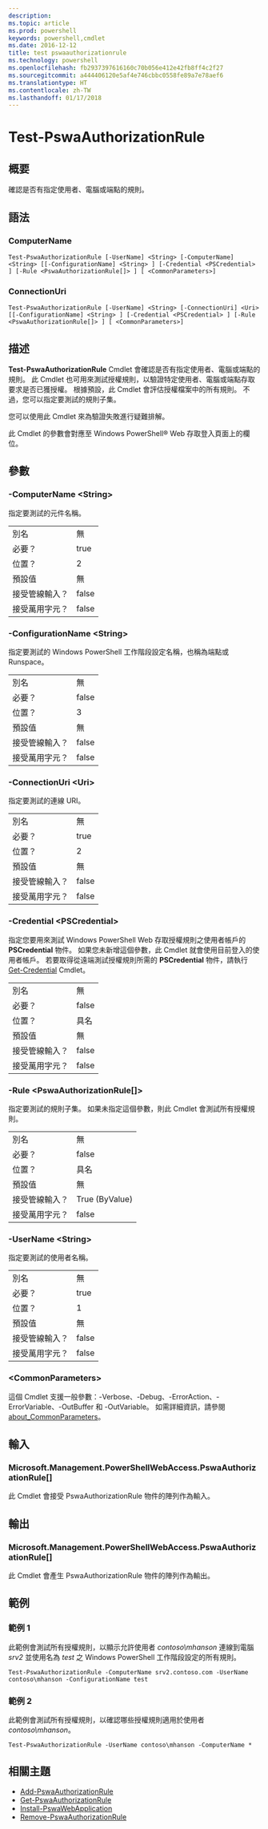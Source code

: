 ```yaml
---
description: 
ms.topic: article
ms.prod: powershell
keywords: powershell,cmdlet
ms.date: 2016-12-12
title: test pswaauthorizationrule
ms.technology: powershell
ms.openlocfilehash: fb2937397616160c70b056e412e42fb8ff4c2f27
ms.sourcegitcommit: a444406120e5af4e746cbbc0558fe89a7e78aef6
ms.translationtype: HT
ms.contentlocale: zh-TW
ms.lasthandoff: 01/17/2018
---
```

# <a name="test-pswaauthorizationrule"></a>Test-PswaAuthorizationRule

## <a name="synopsis"></a>概要

確認是否有指定使用者、電腦或端點的規則。

## <a name="syntax"></a>語法

### <a name="computername"></a>ComputerName
```
Test-PswaAuthorizationRule [-UserName] <String> [-ComputerName] <String> [[-ConfigurationName] <String> ] [-Credential <PSCredential> ] [-Rule <PswaAuthorizationRule[]> ] [ <CommonParameters>]
```

### <a name="connectionuri"></a>ConnectionUri
```
Test-PswaAuthorizationRule [-UserName] <String> [-ConnectionUri] <Uri> [[-ConfigurationName] <String> ] [-Credential <PSCredential> ] [-Rule <PswaAuthorizationRule[]> ] [ <CommonParameters>]
```

## <a name="description"></a>描述

**Test-PswaAuthorizationRule** Cmdlet 會確認是否有指定使用者、電腦或端點的規則。
此 Cmdlet 也可用來測試授權規則，以驗證特定使用者、電腦或端點存取要求是否已獲授權。
根據預設，此 Cmdlet 會評估授權檔案中的所有規則。
不過，您可以指定要測試的規則子集。

您可以使用此 Cmdlet 來為驗證失敗進行疑難排解。

此 Cmdlet 的參數會對應至 Windows PowerShell® Web 存取登入頁面上的欄位。

## <a name="parameters"></a>參數

### <a name="-computername-ltstringgt"></a>-ComputerName &lt;String&gt;

指定要測試的元件名稱。

|||  
|-|-|
| 別名                              | 無                                 |
| 必要？                            | true                                 |
| 位置？                            | 2                                    |
| 預設值                        | 無                                 |
| 接受管線輸入？               | false                                |
| 接受萬用字元？          | false                                |

### <a name="-configurationname-ltstringgt"></a>-ConfigurationName &lt;String&gt;

指定要測試的 Windows PowerShell 工作階段設定名稱，也稱為端點或 Runspace。

|||  
|-|-|
| 別名                              | 無                                 |
| 必要？                            | false                                |
| 位置？                            | 3                                    |
| 預設值                        | 無                                 |
| 接受管線輸入？               | false                                |
| 接受萬用字元？          | false                                |

### <a name="-connectionuri-lturigt"></a>-ConnectionUri &lt;Uri&gt;

指定要測試的連線 URI。

|||  
|-|-|
| 別名                              | 無                                 |
| 必要？                            | true                                 |
| 位置？                            | 2                                    |
| 預設值                        | 無                                 |
| 接受管線輸入？               | false                                |
| 接受萬用字元？          | false                                |

### <a name="-credential-ltpscredentialgt"></a>-Credential &lt;PSCredential&gt;

指定您要用來測試 Windows PowerShell Web 存取授權規則之使用者帳戶的 **PSCredential** 物件。 如果您未新增這個參數，此 Cmdlet 就會使用目前登入的使用者帳戶。 若要取得從遠端測試授權規則所需的 **PSCredential** 物件，請執行 [Get-Credential](http://go.microsoft.com/fwlink/?LinkID=293936) Cmdlet。

|||  
|-|-|
| 別名                              | 無                                 |
| 必要？                            | false                                |
| 位置？                            | 具名                                |
| 預設值                        | 無                                 |
| 接受管線輸入？               | false                                |
| 接受萬用字元？          | false                                |

### <a name="-rule-ltpswaauthorizationrulegt"></a>-Rule &lt;PswaAuthorizationRule\[\]&gt;

指定要測試的規則子集。 如果未指定這個參數，則此 Cmdlet 會測試所有授權規則。

|||  
|-|-|
| 別名                              | 無                                 |
| 必要？                            | false                                |
| 位置？                            | 具名                                |
| 預設值                        | 無                                 |
| 接受管線輸入？               | True (ByValue)                       |
| 接受萬用字元？          | false                                |

### <a name="-username-ltstringgt"></a>-UserName &lt;String&gt;

指定要測試的使用者名稱。

|||  
|-|-|
| 別名                              | 無                                 |
| 必要？                            | true                                 |
| 位置？                            | 1                                    |
| 預設值                        | 無                                 |
| 接受管線輸入？               | false                                |
| 接受萬用字元？          | false                                |

### <a name="ltcommonparametersgt"></a>&lt;CommonParameters&gt;

這個 Cmdlet 支援一般參數：-Verbose、-Debug、-ErrorAction、-ErrorVariable、-OutBuffer 和 -OutVariable。
如需詳細資訊，請參閱 [about_CommonParameters](http://go.microsoft.com/fwlink/p/?LinkID=113216)。

## <a name="inputs"></a>輸入

### <a name="microsoftmanagementpowershellwebaccesspswaauthorizationrule"></a>Microsoft.Management.PowerShellWebAccess.PswaAuthorizationRule\[\]

此 Cmdlet 會接受 PswaAuthorizationRule 物件的陣列作為輸入。

## <a name="outputs"></a>輸出

### <a name="microsoftmanagementpowershellwebaccesspswaauthorizationrule"></a>Microsoft.Management.PowerShellWebAccess.PswaAuthorizationRule\[\]

此 Cmdlet 會產生 PswaAuthorizationRule 物件的陣列作為輸出。

## <a name="examples"></a>範例

### <a name="example-1"></a>範例 1

此範例會測試所有授權規則，以顯示允許使用者 *contoso\\mhanson* 連線到電腦 *srv2* 並使用名為 *test* 之 Windows PowerShell 工作階段設定的所有規則。

```
Test-PswaAuthorizationRule -ComputerName srv2.contoso.com -UserName contoso\mhanson -ConfigurationName test
```

### <a name="example-2"></a>範例 2

此範例會測試所有授權規則，以確認哪些授權規則適用於使用者 *contoso\\mhanson*。

```
Test-PswaAuthorizationRule -UserName contoso\mhanson -ComputerName *
```

## <a name="related-topics"></a>相關主題

- [Add-PswaAuthorizationRule](add-pswaauthorizationrule.md)
- [Get-PswaAuthorizationRule](get-pswaauthorizationrule.md)
- [Install-PswaWebApplication](install-pswawebapplication.md)
- [Remove-PswaAuthorizationRule](remove-pswaauthorizationrule.md)
